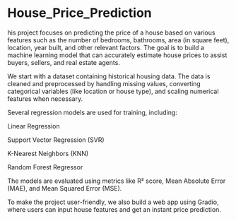 # House_Price_Prediction
his project focuses on predicting the price of a house based on various features such as the number of bedrooms, bathrooms, area (in square feet), location, year built, and other relevant factors. The goal is to build a machine learning model that can accurately estimate house prices to assist buyers, sellers, and real estate agents.

We start with a dataset containing historical housing data. The data is cleaned and preprocessed by handling missing values, converting categorical variables (like location or house type), and scaling numerical features when necessary.

Several regression models are used for training, including:

Linear Regression

Support Vector Regression (SVR)

K-Nearest Neighbors (KNN)

Random Forest Regressor

The models are evaluated using metrics like R² score, Mean Absolute Error (MAE), and Mean Squared Error (MSE).

To make the project user-friendly, we also build a web app using Gradio, where users can input house features and get an instant price prediction.

